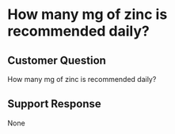 # How many mg of zinc is recommended daily?

## Customer Question

How many mg of zinc is recommended daily?

## Support Response

None
